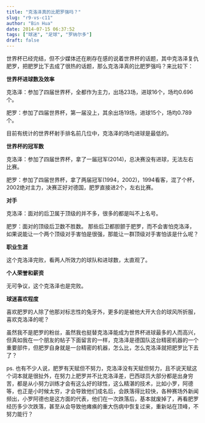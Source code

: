 ```yaml
---
title: "克洛泽真的比肥罗强吗？"
slug: "r9-vs-c11"
author: "Bin Hua"
date: 2014-07-15 06:37:52
tags: ["球迷", "足球", "罗纳尔多"]
draft: false
---
```


世界杯已经完结，但不少媒体还在刷存在感的说着世界杯的话题，其中克洛泽复仇肥罗，把肥罗比下去成了很热的话题，那么克洛泽真的比肥罗强吗？来比较下：

**世界杯进球数及效率** 

克洛泽：参加了四届世界杯，全都作为主力，出场23场，进球16个，场均0.696个。 

肥罗：参加了四届世界杯，第一届没上，其余出场19场，进球15个，场均0.789个。 

目前有统计的世界杯射手排名前几位中，克洛泽的场均进球是最低的。 

**世界杯的冠军数** 

克洛泽：参加了四届世界杯，拿了一届冠军(2014)，总决赛没有进球，无法左右比赛。 

肥罗：参加了四届世界杯，拿了两届冠军(1994，2002)，1994看客，混了个杯，2002绝对主力，决赛正好对德国，肥罗直接进2个，左右比赛。 

**对手** 

克洛泽：面对的后卫属于顶级的并不多，很多的都是叫不上名号。 

肥罗：面对的顶级后卫数不胜数。 那些后卫都胆颤于肥罗，而不会害怕克洛泽，如果说能让一个两个顶级对手害怕是很强，那能让一群顶级对手害怕该是什么呢？

**职业生涯** 

这个克洛泽完败，看两人所效力的球队和进球数，太直观了。 

**个人荣誉和薪资** 

无可争议，这个克洛泽也是完败。 

**球迷喜欢程度** 

喜欢肥罗的人除了他那对标志性的兔牙外，更多的是被他大开大合的球风所折服，喜欢克洛泽的呢？ 

虽然我不是肥罗的粉丝，虽然我也挺替克洛泽能成为世界杯进球最多的人而高兴，但真如我在一个朋友的帖子下面留言的一样，克洛泽是德国队这台精密机器的一个重要部件，但肥罗自身就是一台精密的机器，怎么比，怎么克洛泽就把肥罗比下去了？

ps. 也有不少人说，肥罗有天赋但不努力，克洛泽没有天赋但努力，且不说天赋这个词本就是很扯外，在努力上肥罗并不比克洛泽差，巴西球员大部分都是出身穷苦，都是从小努力训练才会有这么好的球性，这么精湛的技术，比如小罗，阿德等，也正是小时候太穷，才会导致他们成名后，会跌落得比较快，各种赛场外新闻频出，小罗阿德也是这方面的代表，他们在一次跌落后，基本就废掉了，再看肥罗经历多少次跌落，甚至从会导致他瘫痪的重大伤病中恢复过来，重新站在顶峰，不努力能行？